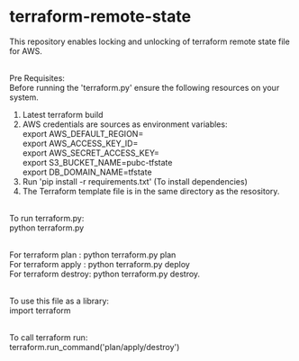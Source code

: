 # terraform-remote-state
This repository enables locking and unlocking of terraform remote state file for AWS. <br /><br />

Pre Requisites:<br />
Before running the 'terraform.py' ensure the following resources on your system.<br />
1. Latest terraform build<br />
2. AWS credentials are sources as environment variables:<br />
      export AWS_DEFAULT_REGION=<Region name><br />
      export AWS_ACCESS_KEY_ID=<Your access key id><br />
      export AWS_SECRET_ACCESS_KEY=<Your secret key id><br />
      export S3_BUCKET_NAME=pubc-tfstate<br />
      export DB_DOMAIN_NAME=tfstate<br />
3. Run 'pip install -r requirements.txt' (To install dependencies)<br />
4. The Terraform template file is in the same directory as the resository.<br /><br />

To run terraform.py:<br />
python terraform.py <cmd><br /><br />

For terraform plan : python terraform.py plan<br />
For terraform apply : python terraform.py deploy<br />
For terraform destroy: python terraform.py destroy.<br /><br />

To use this file as a library:<br />
import terraform<br /><br />

To call terraform run:<br />
terraform.run_command('plan/apply/destroy')<br />
